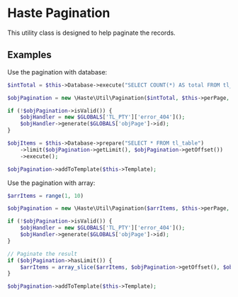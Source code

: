 # Haste Pagination

This utility class is designed to help paginate the records.

## Examples ##

Use the pagination with database:

```php
$intTotal = $this->Database->execute("SELECT COUNT(*) AS total FROM tl_table")->total;

$objPagination = new \Haste\Util\Pagination($intTotal, $this->perPage, 'page_i' . $this->id);

if (!$objPagination->isValid()) {
    $objHandler = new $GLOBALS['TL_PTY']['error_404']();
    $objHandler->generate($GLOBALS['objPage']->id);
}

$objItems = $this->Database->prepare("SELECT * FROM tl_table")
    ->limit($objPagination->getLimit(), $objPagination->getOffset())
    ->execute();

$objPagination->addToTemplate($this->Template);
```

Use the pagination with array:

```php
$arrItems = range(1, 10)

$objPagination = new \Haste\Util\Pagination($arrItems, $this->perPage, 'page_i' . $this->id);

if (!$objPagination->isValid()) {
    $objHandler = new $GLOBALS['TL_PTY']['error_404']();
    $objHandler->generate($GLOBALS['objPage']->id);
}

// Paginate the result
if ($objPagination->hasLimit()) {
    $arrItems = array_slice($arrItems, $objPagination->getOffset(), $objPagination->getLimit());
}

$objPagination->addToTemplate($this->Template);
```
